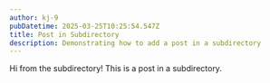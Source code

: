 ```yaml
---
author: kj-9
pubDatetime: 2025-03-25T10:25:54.547Z
title: Post in Subdirectory
description: Demonstrating how to add a post in a subdirectory
---
```


Hi from the subdirectory! This is a post in a subdirectory.

